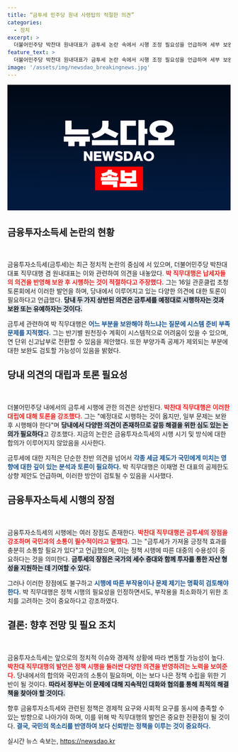 ```yaml
---
title: “금투세 민주당 원내 사령탑의 적절한 의견”
categories:
  - 정치
excerpt: >
  더불어민주당 박찬대 원내대표가 금투세 논란 속에서 시행 조정 필요성을 언급하며 세부 보완 방안을 제시했다. 국민과의 소통을 강조한 그의 발언이 당 내부 의견 분열 속 주목받고 있다.
feature_text: >
  더불어민주당 박찬대 원내대표가 금투세 논란 속에서 시행 조정 필요성을 언급하며 세부 보완 방안을 제시했다. 국민과의 소통을 강조한 그의 발언이 당 내부 의견 분열 속 주목받고 있다.
image: '/assets/img/newsdao_breakingnews.jpg'
---
```


<p><img src="/assets/img/newsdao_breakingnews.jpg" alt="koreaapp 속보" /></p>

<h2 data-ke-size="size26">금융투자소득세 논란의 현황</h2>

<p data-ke-size="size16">&nbsp;</p>

<p>금융투자소득세(금투세)는 최근 정치적 논란의 중심에 서 있으며, 더불어민주당 박찬대 대표 직무대행 겸 원내대표는 이와 관련하여 의견을 내놓았다. <b><span style="color: #ee2323;">박 직무대행은 납세자들의 의견을 반영해 보완 후 시행하는 것이 적절하다고 주장했다.</span></b> 그는 16일 관훈클럽 초청 토론회에서 이러한 발언을 하며, 당내에서 이루어지고 있는 다양한 의견에 대한 토론이 필요하다고 언급했다. <b><span style="background-color: #21538527;">당내 두 가지 상반된 의견은 금투세를 예정대로 시행하자는 것과 보완 또는 유예하자는 것이다.</span></b> </p>

<p>금투세 관련하여 박 직무대행은 <b><span style="color: #1a5490;">어느 부분을 보완해야 하느냐는 질문에 시스템 준비 부족 문제를 지적했다.</span></b> 그는 반기별 원천징수 계획이 시스템적으로 어려움이 있을 수 있으며, 연 단위 신고납부로 전환할 수 있음을 제안했다. 또한 부양가족 공제가 제외되는 부분에 대한 보완도 검토할 가능성이 있음을 밝혔다.</p>

<h2 data-ke-size="size26">당내 의견의 대립과 토론 필요성</h2>

<p data-ke-size="size16">&nbsp;</p>

<p>더불어민주당 내에서의 금투세 시행에 관한 의견은 상반된다. <b><span style="color: #ee2323;">박찬대 직무대행은 이러한 대립에 대해 토론을 강조했다.</span></b> 그는 "예정대로 시행하는 것이 옳지만, 일부 문제는 보완 후 시행해야 한다"며 <b><span style="background-color: #21538527;">당내에서 다양한 의견이 존재하므로 갈등 해결을 위한 심도 있는 논의가 필요하다</span></b>고 강조했다. 지금의 논란은 금융투자소득세의 시행 시기 및 방식에 대한 합의가 이루어지지 않았음을 시사한다.</p>

<p>금투세에 대한 지적은 단순한 찬반 의견을 넘어서 <b><span style="color: #1a5490;">각종 세금 제도가 국민에게 미치는 영향에 대한 깊이 있는 분석과 토론이 필요하다.</span></b> 박 직무대행은 이재명 전 대표의 공제한도 상향 제안도 언급하며, 이러한 방안이 검토될 수 있음을 시사했다.</p>

<h2 data-ke-size="size26">금융투자소득세 시행의 장점</h2>

<p data-ke-size="size16">&nbsp;</p>

<p>금융투자소득세의 시행에는 여러 장점도 존재한다. <b><span style="color: #ee2323;">박찬대 직무대행은 금투세의 장점을 강조하며 국민과의 소통이 필수적이라고 말했다.</span></b> 그는 "금투세가 가져올 긍정적 효과를 충분히 소통할 필요가 있다"고 언급했으며, 이는 정책 시행에 따른 대중의 수용성이 중요하다는 것을 의미한다. <b><span style="background-color: #21538527;">금투세의 장점은 국가의 세수 증대와 함께 투자를 통한 자산 형성을 지원하는 데 기여할 수 있다.</span></b></p>

<p>그러나 이러한 장점에도 불구하고 <b><span style="color: #1a5490;">시행에 따른 부작용이나 문제 제기는 명확히 검토해야 한다.</span></b> 박 직무대행은 정책 시행의 필요성을 인정하면서도, 부작용을 최소화하기 위한 조치를 고려하는 것이 중요하다고 강조하였다.</p>

<h2 data-ke-size="size26">결론: 향후 전망 및 필요 조치</h2>

<p data-ke-size="size16">&nbsp;</p>

<p>금융투자소득세는 앞으로의 정치적 이슈와 경제적 상황에 따라 변동할 가능성이 높다. <b><span style="color: #ee2323;">박찬대 직무대행의 발언은 정책 시행을 둘러싼 다양한 의견을 반영하려는 노력을 보여준다.</span></b> 당내에서의 합의와 국민과의 소통이 필요하며, 이는 보다 나은 정책 수립을 위한 기반이 될 것이다. <b><span style="background-color: #21538527;">따라서 정부는 이 문제에 대해 지속적인 대화와 협의를 통해 최적의 해결책을 찾아야 할 것이다.</span></b></p>

<p>향후 금융투자소득세와 관련된 정책은 경제적 요구와 사회적 요구를 동시에 충족할 수 있는 방향으로 나아가야 하며, 이를 위해 박 직무대행의 발언은 중요한 전환점이 될 것이다. <b><span style="color: #1a5490;">결국, 국민의 목소리를 반영하여 보다 신뢰받는 정책을 이루는 것이 중요하다.</span></b></p>
실시간 뉴스 속보는, <a href="https://newsdao.kr" rel="dofollow">https://newsdao.kr</a>


